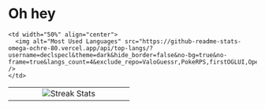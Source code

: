 # Oh hey

<table align="center">
  <tr border="none">
    <td width="50%" align="center">
      <img alt="Streak Stats" src="https://github-readme-streak-stats.herokuapp.com/?user=declspecl&theme=dark&hide_border=false&custom_title=Streak%20Stats" />
    </td>
    
    <td width="50%" align="center">
      <img alt="Most Used Languages" src="https://github-readme-stats-omega-ochre-80.vercel.app/api/top-langs/?username=declspecl&theme=dark&hide_border=false&no-bg=true&no-frame=true&langs_count=4&exclude_repo=ValoGuessr,PokeRPS,firstOGLUI,OpenGoLf,pong,firstTriangle&hide=c&custom_title=Most%20Used%20Languages" />
    </td>
  </tr>
</table>
